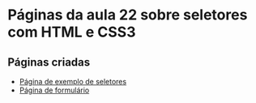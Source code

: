 # Páginas da aula 22 sobre seletores com HTML e CSS3

## Páginas criadas

- [Página de exemplo de seletores](paginas/paginas1.html)
- [Página de formulário](paginas/formulario.html)